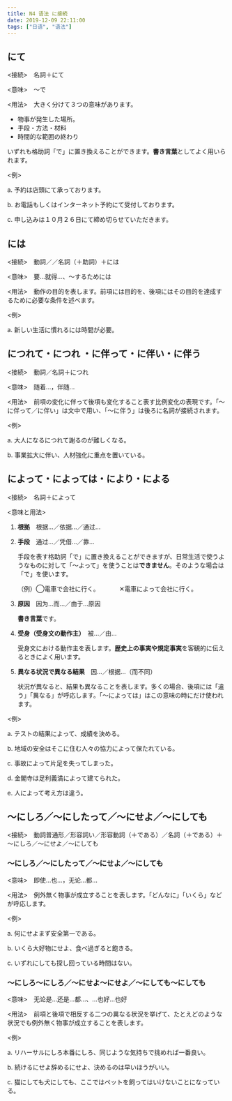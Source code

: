 ```yaml
---
title: N4 语法 に接続
date: 2019-12-09 22:11:00
tags: ["日语", "语法"]
---
```


## にて

<接続>　名詞＋にて

<意味>　～で

<用法>　大きく分けて３つの意味があります。

- 物事が発生した場所。
- 手段・方法・材料
- 時間的な範囲の終わり

いずれも格助詞「で」に置き換えることができます。**書き言葉**としてよく用いられます。

<例>

a. 予約は店頭にて承っております。

b. お電話もしくはインターネット予約にて受付しております。

c. 申し込みは１０月２６日にて締め切らせていただきます。

## には

<接続>　動詞／／名詞（＋助詞）＋には

<意味>　要…就得…、～するためには

<用法>　動作の目的を表します。前項には目的を、後項にはその目的を達成するために必要な条件を述べます。

<例>

a. 新しい生活に慣れるには時間が必要。

## につれて・につれ ・に伴って・に伴い・に伴う

<接続>　動詞／名詞＋につれ

<意味>　随着...，伴随...

<用法>　前項の変化に伴って後項も変化すること表す比例変化の表現です。「～に伴って／に伴い」は文中で用い、「～に伴う」は後ろに名詞が接続されます。

<例>

a. 大人になるにつれて謝るのが難しくなる。

b. 事業拡大に伴い、人材強化に重点を置いている。



## によって・によっては・により・による

<接続>　名詞＋によって

<意味と用法>

1. **根拠**　根据…／依据…／通过…

2. **手段**　通过…／凭借…／靠…

   手段を表す格助詞「で」に置き換えることができますが、日常生活で使うようなものに対して「～よって」を使うことは**できません**。そのような場合は「で」を使います。

   （例）◯電車で会社に行く。
   　　　✕電車によって会社に行く。

3. **原因**　因为…而…／由于…原因

   **書き言葉**です。

4. **受身（受身文の動作主）**　被…／由…

   受身文における動作主を表します。**歴史上の事実や規定事実**を客観的に伝えるときによく用います。

5. **異なる状況で異なる結果**　因…／根据…（而不同）

   状況が異なると、結果も異なることを表します。多くの場合、後項には「違う」「異なる」が呼応します。「～によっては」はこの意味の時にだけ使われます。

<例>

a. テストの結果によって、成績を決める。

b. 地域の安全はそこに住む人々の協力によって保たれている。

c. 事故によって片足を失ってしまった。

d. 金閣寺は足利義満によって建てられた。

e. 人によって考え方は違う。

## ～にしろ／～にしたって／～にせよ／～にしても

<接続>　動詞普通形／形容詞い／形容動詞（＋である）／名詞（＋である）＋～にしろ／～にせよ／～にしても

### ～にしろ／～にしたって／～にせよ／～にしても

<意味>　即使…也…，无论…都…

<用法>　例外無く物事が成立することを表します。「どんなに」「いくら」などが呼応します。

<例>

a. 何にせよまず安全第一である。

b. いくら大好物にせよ、食べ過ぎると飽きる。

c. いずれにしても探し回っている時間はない。

### ～にしろ～にしろ／～にせよ～にせよ／～にしても～にしても

<意味>　无论是…还是…都…、…也好…也好

<用法>　前項と後項で相反する二つの異なる状況を挙げて、たとえどのような状況でも例外無く物事が成立することを表します。

<例>

a. リハーサルにしろ本番にしろ、同じような気持ちで挑めれば一番良い。

b. 続けるにせよ辞めるにせよ、決めるのは早いほうがいい。

c. 猫にしても犬にしても、ここではペットを飼ってはいけないことになっている。


